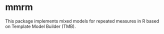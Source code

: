 # mmrm

This package implements mixed models for repeated measures in R based on Template
Model Builder (TMB).
